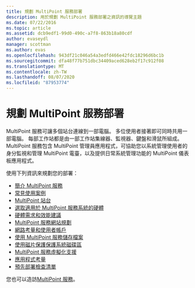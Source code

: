 ```yaml
---
title: 規劃 MultiPoint 服務部署
description: 用於規劃 MultiPoint 服務部署之資訊的導覽主題
ms.date: 07/22/2016
ms.topic: article
ms.assetid: dcb9edf1-99d0-490c-a7f8-863b18a80cdf
author: evaseydl
manager: scottman
ms.author: evas
ms.openlocfilehash: 943df21c046a54a3edfd466e42fdc18296d6bc1b
ms.sourcegitcommit: dfa48f77b751dbc34409aced628eb2f17c912f08
ms.translationtype: MT
ms.contentlocale: zh-TW
ms.lasthandoff: 08/07/2020
ms.locfileid: "87953774"
---
```

# <a name="planning-a-multipoint-services-deployment"></a>規劃 MultiPoint 服務部署
MultiPoint 服務可讓多個站台連線到一部電腦。 多位使用者接著即可同時共用一部電腦。 每部工作站都是由一部工作站集線器、監視器、鍵盤和滑鼠所組成。 MultiPoint 服務包含 MultiPoint 管理員應用程式，可協助您以系統管理使用者的身分監視和管理 MultiPoint 電臺，以及提供日常系統管理功能的 MultiPoint 儀表板應用程式。

使用下列資訊來規劃您的部署：

-   [簡介 MultiPoint 服務](Introducing-MultiPoint-services.md)
-   [常見使用案例](Common-MultiPoint-services-Usage-Scenarios.md)
-   [MultiPoint 站台](MultiPoint-services-Stations.md)
-   [選取適用於 MultiPoint 服務系統的硬體](Selecting-Hardware-for-Your-MultiPoint-services-System.md)
-   [硬體需求和效能建議](Hardware-Requirements-and-Performance-Recommendations.md)
-   [MultiPoint 服務網站規劃](MultiPoint-services-Site-Planning.md)
-   [網路考量和使用者帳戶](Network-Considerations-and-User-Accounts.md)
-   [使用 MultiPoint 服務儲存檔案](Storing-Files-with-MultiPoint-services.md)
-   [使用磁片保護保護系統磁碟區](Protecting-the-System-Volume-with-Disk-Protection.md)
-   [MultiPoint 服務虛擬化支援](MultiPoint-services-Virtualization-Support.md)
-   [應用程式考量](Application-Considerations.md)
-   [預先部署檢查清單](Predeployment-Checklist.md)

您也可以造訪[MultiPoint 服務](https://docs.microsoft.com/windows-server/remote/multipoint-services/introducing-multipoint-services)。
